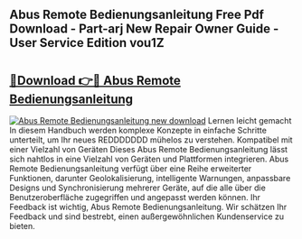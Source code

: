 ## Abus Remote Bedienungsanleitung Free Pdf Download - Part-arj New Repair Owner Guide - User Service Edition vou1Z

# <h2><a href="http://df5rwtf.blite.top/?on=Abus+Remote+Bedienungsanleitung">🔗Download 👉🔴 Abus Remote Bedienungsanleitung</a></h2>

[![Abus Remote Bedienungsanleitung new download](https://i.imgur.com/lujVjoI.png)](http://df5rwtf.blite.top/?on=Abus+Remote+Bedienungsanleitung)
Lernen leicht gemacht In diesem Handbuch werden komplexe Konzepte in einfache Schritte unterteilt, um Ihr neues REDDDDDDD mühelos zu verstehen. Kompatibel mit einer Vielzahl von Geräten Dieses Abus Remote Bedienungsanleitung lässt sich nahtlos in eine Vielzahl von Geräten und Plattformen integrieren. Abus Remote Bedienungsanleitung verfügt über eine Reihe erweiterter Funktionen, darunter Geolokalisierung, intelligente Warnungen, anpassbare Designs und Synchronisierung mehrerer Geräte, auf die alle über die Benutzeroberfläche zugegriffen und angepasst werden können. Ihr Feedback ist wichtig, Abus Remote Bedienungsanleitung. Wir schätzen Ihr Feedback und sind bestrebt, einen außergewöhnlichen Kundenservice zu bieten.
